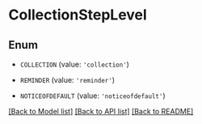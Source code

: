 # CollectionStepLevel


## Enum

* `COLLECTION` (value: `'collection'`)

* `REMINDER` (value: `'reminder'`)

* `NOTICEOFDEFAULT` (value: `'noticeofdefault'`)

[[Back to Model list]](../README.md#documentation-for-models) [[Back to API list]](../README.md#documentation-for-api-endpoints) [[Back to README]](../README.md)



